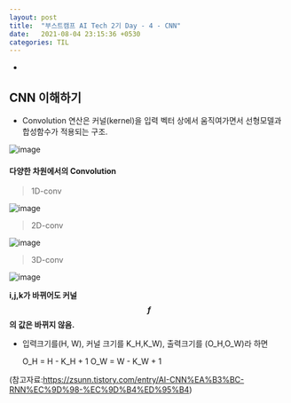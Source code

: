 ```yaml
---
layout: post
title:  "부스트캠프 AI Tech 2기 Day - 4 - CNN"
date:   2021-08-04 23:15:36 +0530
categories: TIL
---
```


-

## CNN 이해하기

- Convolution 연산은 커널(kernel)을 입력 벡터 상에서 움직여가면서 선형모델과 합성함수가 적용되는 구조.


![image](https://user-images.githubusercontent.com/61610411/128285565-799639ed-6dd6-46e0-8633-8408aeb038dc.png)




#### 다양한 차원에서의 Convolution


> 1D-conv

![image](https://user-images.githubusercontent.com/61610411/128287725-55b6800f-1561-4e18-92a7-dc1520d1a37b.png)



> 2D-conv


![image](https://user-images.githubusercontent.com/61610411/128287766-897a2eed-c80e-4868-9ab8-1ba1284f65fd.png)



> 3D-conv 

![image](https://user-images.githubusercontent.com/61610411/128287798-144ff20c-37ae-4c69-9cd7-9c95b2a1b397.png)


**i,j,k가 바뀌어도 커널 $$f$$의 값은 바뀌지 않음.**


- 입력크기를(H, W), 커널 크기를 K_H,K_W), 출력크기를 (O_H,O_W)라 하면
    
    O_H = H - K_H + 1
    O_W = W - K_W + 1





(참고자료:https://zsunn.tistory.com/entry/AI-CNN%EA%B3%BC-RNN%EC%9D%98-%EC%9D%B4%ED%95%B4)